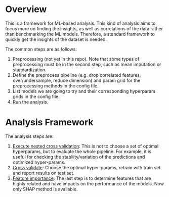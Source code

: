 # Overview
This is a framework for ML-based analysis. This kind of analysis aims to focus more on finding the insights, as well as correlations of the data rather than benchmarking the ML models. Therefore, a standard framework to quickly get the insights of the dataset is needed.

 The common steps are as follows:

1. Preprocessing (not yet in this repo). Note that some types of preprocessing must be in the second step, such as mean imputation or standardization.
2. Define the preprocess pipeline (e.g. drop correlated features, over/undersample, reduce dimension) and param grid for the preprocessing methods in the config file.
3. List models we are going to try and their corresponding hyperparam grids in the config file.
4. Run the analysis.

# Analysis Framework
The analysis steps are:

1. <u>Execute nested cross validation</u>: This is not to choose a set of optimal hyperparams, but to evaluate the whole pipeline. For example, it is useful for checking the stability/variation of the predictions and optimized hyper-params.
2. <u>Cross validate</u>: Choose the optimal hyper-params, retrain with train set and report results on test set.
3. <u>Feature importance</u>: The last step is to determine features that are highly related and have impacts on the performance of the models. Now only SHAP method is available.